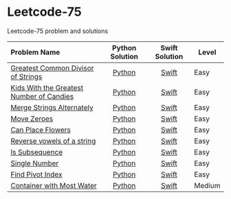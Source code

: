 # Leetcode-75

Leetcode-75 problem and solutions 

| Problem Name                                                                                                                                                            | Python Solution                                                          | Swift Solution                                                            | Level  |
|:----------------------------------------------------------------------------------------------------------------------------------------------------------------------- |:------------------------------------------------------------------------:|:-------------------------------------------------------------------------:| ------ |
| [Greatest Common Divisor of Strings](https://leetcode.com/problems/greatest-common-divisor-of-strings/?envType=study-plan-v2&envId=leetcode-75)                         | [Python](Python/Greatest%20Common%20Divisor%20of%20Strings.py)           | [Swift](Swift/Greatest%20Common%20Divisor%20of%20Strings.swift)           | Easy   |
| [Kids With the Greatest Number of Candies](https://leetcode.com/problems/kids-with-the-greatest-number-of-candies/description/?envType=study-plan-v2&envId=leetcode-75) | [Python](Python/Kids%20With%20the%20Greatest%20Number%20of%20Candies.py) | [Swift](Swift/Kids%20With%20the%20Greatest%20Number%20of%20Candies.swift) | Easy   |
| [Merge Strings Alternately](https://leetcode.com/problems/merge-strings-alternately/?envType=study-plan-v2&envId=leetcode-75)                                           | [Python](Python/Merge%20Strings%20Alternately.py)                        | [Swift](Swift/Merge%20Strings%20Alternately.swift)                        | Easy   |
| [Move Zeroes](https://leetcode.com/problems/move-zeroes/?envType=study-plan-v2&envId=leetcode-75)                                                                       | [Python](Python/Move%20Zeroes.py)                                        | [Swift](Swift/Move%20Zeroes.swift)                                        | Easy   |
| [Can Place Flowers](https://leetcode.com/problems/can-place-flowers/?envType=study-plan-v2&envId=leetcode-75)                                                           | [Python](Python/Can%20Place%20Flowers.py)                                | [Swift](Swift/Can%20Place%20Flowers.swift)                                | Easy   |
| [Reverse vowels of a string](https://leetcode.com/problems/reverse-vowels-of-a-string/?envType=study-plan-v2&envId=leetcode-75)                                         | [Python](Python/Reverse%20Vowels%20of%20a%20String.py)                   | [Swift](Swift/Reverse%20Vowels%20of%20a%20String.swift)                   | Easy   |
| [Is Subsequence](https://leetcode.com/problems/is-subsequence/description/?envType=study-plan-v2&envId=leetcode-75)                                                     | [Python](Python/Is%20Subsequence.py)                                     | [Swift](Swift/Is%20Subsequence.swift)                                     | Easy   |
| [Single Number](https://leetcode.com/problems/single-number/?envType=study-plan-v2&envId=leetcode-75)                                                                   | [Python](Python/Single%20Number.py)                                      | [Swift](Swift/Single%20Number.swift)                                      | Easy   |
| [Find Pivot Index](https://leetcode.com/problems/find-pivot-index/description/?envType=study-plan-v2&envId=leetcode-75)                                                 | [Python](Python/Find%20Pivot%20Index.py)                                 | [Swift](Swift/Find%20Pivot%20Index.swift)                                 | Easy   |
| [Container with Most Water](https://leetcode.com/problems/container-with-most-water/?envType=study-plan-v2&envId=leetcode-75)                                           | [Python](Python/Container%20with%20Most%20Water.py)                      | [Swift](Swift/Container%20with%20Most%20Water.swift)                      | Medium |
